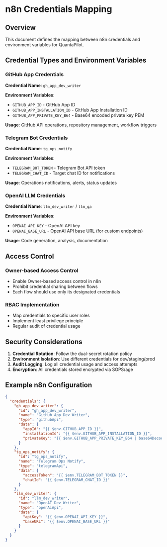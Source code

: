 # n8n Credentials Mapping

## Overview

This document defines the mapping between n8n credentials and environment variables for QuantaPilot.

## Credential Types and Environment Variables

### GitHub App Credentials

**Credential Name**: `gh_app_dev_writer`

**Environment Variables**:

- `GITHUB_APP_ID` - GitHub App ID
- `GITHUB_APP_INSTALLATION_ID` - GitHub App Installation ID
- `GITHUB_APP_PRIVATE_KEY_B64` - Base64 encoded private key PEM

**Usage**: GitHub API operations, repository management, workflow triggers

### Telegram Bot Credentials

**Credential Name**: `tg_ops_notify`

**Environment Variables**:

- `TELEGRAM_BOT_TOKEN` - Telegram Bot API token
- `TELEGRAM_CHAT_ID` - Target chat ID for notifications

**Usage**: Operations notifications, alerts, status updates

### OpenAI LLM Credentials

**Credential Name**: `llm_dev_writer` / `llm_qa`

**Environment Variables**:

- `OPENAI_API_KEY` - OpenAI API key
- `OPENAI_BASE_URL` - OpenAI API base URL (for custom endpoints)

**Usage**: Code generation, analysis, documentation

## Access Control

### Owner-based Access Control

- Enable Owner-based access control in n8n
- Prohibit credential sharing between flows
- Each flow should use only its designated credentials

### RBAC Implementation

- Map credentials to specific user roles
- Implement least privilege principle
- Regular audit of credential usage

## Security Considerations

1. **Credential Rotation**: Follow the dual-secret rotation policy
2. **Environment Isolation**: Use different credentials for dev/staging/prod
3. **Audit Logging**: Log all credential usage and access attempts
4. **Encryption**: All credentials stored encrypted via SOPS/age

## Example n8n Configuration

```json
{
  "credentials": {
    "gh_app_dev_writer": {
      "id": "gh_app_dev_writer",
      "name": "GitHub App Dev Writer",
      "type": "githubApi",
      "data": {
        "appId": "{{ $env.GITHUB_APP_ID }}",
        "installationId": "{{ $env.GITHUB_APP_INSTALLATION_ID }}",
        "privateKey": "{{ $env.GITHUB_APP_PRIVATE_KEY_B64 | base64Decode }}"
      }
    },
    "tg_ops_notify": {
      "id": "tg_ops_notify",
      "name": "Telegram Ops Notify",
      "type": "telegramApi",
      "data": {
        "accessToken": "{{ $env.TELEGRAM_BOT_TOKEN }}",
        "chatId": "{{ $env.TELEGRAM_CHAT_ID }}"
      }
    },
    "llm_dev_writer": {
      "id": "llm_dev_writer",
      "name": "OpenAI Dev Writer",
      "type": "openAiApi",
      "data": {
        "apiKey": "{{ $env.OPENAI_API_KEY }}",
        "baseURL": "{{ $env.OPENAI_BASE_URL }}"
      }
    }
  }
}
```
